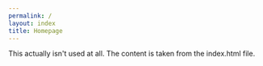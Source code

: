 ```yaml
---
permalink: /
layout: index
title: Homepage
---
```


This actually isn't used at all. The content is taken from the index.html file.
